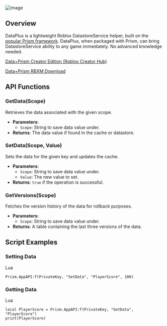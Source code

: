 ![image](https://github.com/carrcreative/Data-Fusion/assets/173332208/7ec92e69-1bc4-48b8-8043-6d95b81cb8ec)









Overview
--------

DataPlus is a lightweight Roblox DatastoreService helper, built on the [popular Prism framework](https://github.com/carrcreative/Prism/). DataPlus, when packaged with Prism, can bring DatastoreService ability to any game immediately. No advanced knowledge needed. 

[Data+Prism Creator Edition (Roblox Creator Hub)](https://create.roblox.com/store/asset/18158091161/DataPlusPrism?viewFromStudio=true&keyword=&searchId=7c9974fc-b875-4042-ad28-08cfe4f01028)

[Data+Prism RBXM Download 
](https://github.com/carrcreative/DataPlusPrism/releases/tag/6)

API Functions
-------------

### GetData(Scope)

Retrieves the data associated with the given scope.

*   **Parameters**:
    *   `Scope`: String to save data value under.
*   **Returns**: The data value if found in the cache or datastore.

### SetData(Scope, Value)

Sets the data for the given key and updates the cache.

*   **Parameters**:
    *   `Scope`: String to save data value under.
    *   `Value`: The new value to set.
*   **Returns**: `true` if the operation is successful.

### GetVersions(Scope)

Fetches the version history of the data for rollback purposes.

*   **Parameters**:
    *   `Scope`: String to save data value under.
*   **Returns**: A table containing the last three versions of the data.

Script Examples
---------------  

### Setting Data

Lua

    Prism.AppAPI:f(PrivateKey, "SetData", "PlayerScore", 100) 

### Getting Data

Lua
    
    local PlayerScore = Prism.AppAPI:f(PrivateKey, "GetData", "PlayerScore")
    print(PlayerScore)
    
